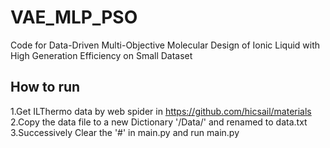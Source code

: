 # VAE_MLP_PSO
Code for Data-Driven Multi-Objective Molecular Design of Ionic Liquid with High Generation Efficiency on Small Dataset
## How to run
1.Get ILThermo data by web spider in https://github.com/hicsail/materials
2.Copy the data file to a new Dictionary '/Data/' and renamed to data.txt
3.Successively Clear the '#' in main.py and run main.py
